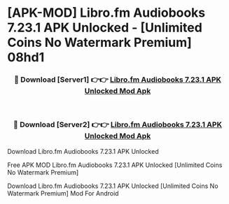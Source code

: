 # [APK-MOD] Libro.fm Audiobooks 7.23.1 APK Unlocked - [Unlimited Coins No Watermark Premium] 08hd1



<div align="center">
<h3>🔴 Download [Server1] 👉👉 <a href="https://momento.my/?title=Libro.fm_Audiobooks_7.23.1_APK_Unlocked">Libro.fm Audiobooks 7.23.1 APK Unlocked Mod Apk</a></h3><br>

<h3>🔴 Download [Server2] 👉👉 <a href="https://momento.my/?title=Libro.fm_Audiobooks_7.23.1_APK_Unlocked">Libro.fm Audiobooks 7.23.1 APK Unlocked Mod Apk</a></h3>
</div>



Download Libro.fm Audiobooks 7.23.1 APK Unlocked 

Free APK MOD Libro.fm Audiobooks 7.23.1 APK Unlocked [Unlimited Coins No Watermark Premium]

Download Libro.fm Audiobooks 7.23.1 APK Unlocked [Unlimited Coins No Watermark Premium] Mod For Android
